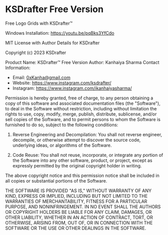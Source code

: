 # KSDrafter Free Version
Free Logo Grids with KSDrafter™  

Windows Installation: https://youtu.be/pqBks3YfCdo



MIT License with Author Details for KSDrafter

Copyright (c) 2023 KSDrafter

Product Name: KSDrafter™ Free Version
Author: Kanhaiya Sharma
Contact Information:
- Email: 0xKanha@gmail.com
- Website: https://www.instagram.com/ksdrafter/
- Instagram: https://www.instagram.com/ikanhaiyasharma/

Permission is hereby granted, free of charge, to any person obtaining a copy of this software and associated documentation files (the "Software"), to deal in the Software without restriction, including without limitation the rights to use, copy, modify, merge, publish, distribute, sublicense, and/or sell copies of the Software, and to permit persons to whom the Software is furnished to do so, subject to the following conditions:

1. Reverse Engineering and Decompilation: You shall not reverse engineer, decompile, or otherwise attempt to discover the source code, underlying ideas, or algorithms of the Software.

2. Code Reuse: You shall not reuse, incorporate, or integrate any portion of the Software into any other software, product, or project, except as expressly permitted by the original copyright holder in writing.

The above copyright notice and this permission notice shall be included in all copies or substantial portions of the Software.

THE SOFTWARE IS PROVIDED "AS IS," WITHOUT WARRANTY OF ANY KIND, EXPRESS OR IMPLIED, INCLUDING BUT NOT LIMITED TO THE WARRANTIES OF MERCHANTABILITY, FITNESS FOR A PARTICULAR PURPOSE, AND NONINFRINGEMENT. IN NO EVENT SHALL THE AUTHORS OR COPYRIGHT HOLDERS BE LIABLE FOR ANY CLAIM, DAMAGES, OR OTHER LIABILITY, WHETHER IN AN ACTION OF CONTRACT, TORT, OR OTHERWISE, ARISING FROM, OUT OF, OR IN CONNECTION WITH THE SOFTWARE OR THE USE OR OTHER DEALINGS IN THE SOFTWARE.
